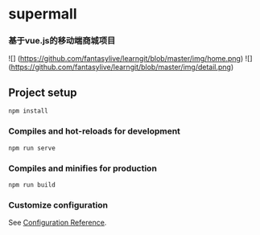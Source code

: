 # supermall
### 基于vue.js的移动端商城项目
![] (https://github.com/fantasylive/learngit/blob/master/img/home.png)
![] (https://github.com/fantasylive/learngit/blob/master/img/detail.png)  

## Project setup
```
npm install
```

### Compiles and hot-reloads for development
```
npm run serve
```

### Compiles and minifies for production
```
npm run build
```

### Customize configuration
See [Configuration Reference](https://cli.vuejs.org/config/).
